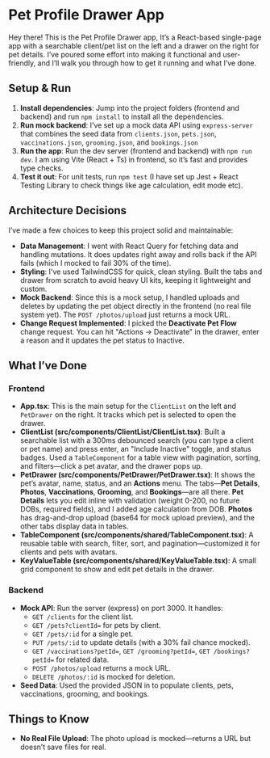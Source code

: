 # Pet Profile Drawer App

Hey there! This is the Pet Profile Drawer app, It’s a React-based single-page app with a searchable client/pet list on the left and a drawer on the right for pet details. I’ve poured some effort into making it functional and user-friendly, and I’ll walk you through how to get it running and what I’ve done.

## Setup & Run

1. **Install dependencies**: Jump into the project folders (frontend and backend) and run `npm install` to install all the dependencies.
2. **Run mock backend**: I’ve set up a mock data API using `express-server` that combines the seed data from `clients.json`, `pets.json`, `vaccinations.json`, `grooming.json`, and `bookings.json`
3. **Run the app**: Run the dev server (frontend and backend) with `npm run dev`. I am using Vite (React + Ts) in frontend, so it’s fast and provides type checks.
4. **Test it out**: For unit tests, run `npm test` (I have set up Jest + React Testing Library to check things like age calculation, edit mode etc).

## Architecture Decisions

I’ve made a few choices to keep this project solid and maintainable:

- **Data Management**: I went with React Query for fetching data and handling mutations. It does updates right away and rolls back if the API fails (which I mocked to fail 30% of the time).
- **Styling**: I've used TailwindCSS for quick, clean styling. Built the tabs and drawer from scratch to avoid heavy UI kits, keeping it lightweight and custom.
- **Mock Backend**: Since this is a mock setup, I handled uploads and deletes by updating the pet object directly in the frontend (no real file system yet). The `POST /photos/upload` just returns a mock URL.
- **Change Request Implemented**: I picked the **Deactivate Pet Flow** change request. You can hit "Actions → Deactivate" in the drawer, enter a reason and it updates the pet status to Inactive.

## What I’ve Done

### Frontend
- **App.tsx**: This is the main setup for the `ClientList` on the left and `PetDrawer` on the right. It tracks which pet is selected to open the drawer.
- **ClientList (src/components/ClientList/ClientList.tsx)**: Built a searchable list with a 300ms debounced search (you can type a client or pet name) and press enter, an "Include Inactive" toggle, and status badges. Used a `TableComponent` for a table view with pagination, sorting, and filters—click a pet avatar, and the drawer pops up.
- **PetDrawer (src/components/PetDrawer/PetDrawer.tsx)**: It shows the pet’s avatar, name, status, and an **Actions** menu. The tabs—**Pet Details**, **Photos**, **Vaccinations**, **Grooming**, and **Bookings**—are all there. **Pet Details** lets you edit inline with validation (weight 0-200, no future DOBs, required fields), and I added age calculation from DOB. **Photos** has drag-and-drop upload (base64 for mock upload preview), and the other tabs display data in tables.
- **TableComponent (src/components/shared/TableComponent.tsx)**: A reusable table with search, filter, sort, and pagination—customized it for clients and pets with avatars.
- **KeyValueTable (src/components/shared/KeyValueTable.tsx)**: A small grid component to show and edit pet details in the drawer.

### Backend
- **Mock API**: Run the server (express) on port 3000. It handles:
  - `GET /clients` for the client list.
  - `GET /pets?clientId=` for pets by client.
  - `GET /pets/:id` for a single pet.
  - `PUT /pets/:id` to update details (with a 30% fail chance mocked).
  - `GET /vaccinations?petId=`, `GET /grooming?petId=`, `GET /bookings?petId=` for related data.
  - `POST /photos/upload` returns a mock URL.
  - `DELETE /photos/:id` is mocked for deletion.
- **Seed Data**: Used the provided JSON in to populate clients, pets, vaccinations, grooming, and bookings.

## Things to Know
- **No Real File Upload**: The photo upload is mocked—returns a URL but doesn’t save files for real.
